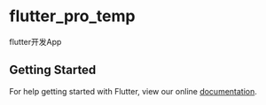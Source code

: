 # flutter_pro_temp

flutter开发App

## Getting Started

For help getting started with Flutter, view our online
[documentation](https://flutter.io/).
